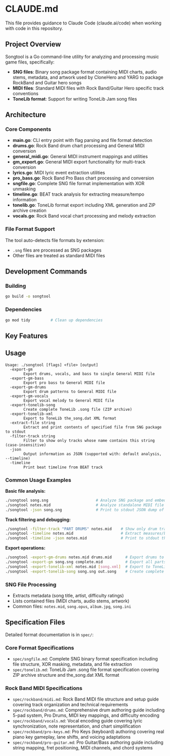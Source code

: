 # CLAUDE.md

This file provides guidance to Claude Code (claude.ai/code) when working with code in this repository.

## Project Overview

Songtool is a Go command-line utility for analyzing and processing music game files, specifically:
- **SNG files**: Binary song package format containing MIDI charts, audio stems, metadata, and artwork used by CloneHero and YARG to package RockBand and Guitar hero songs
- **MIDI files**: Standard MIDI files with Rock Band/Guitar Hero specific track conventions
- **ToneLib format**: Support for writing ToneLib Jam song files

## Architecture

### Core Components

- **main.go**: CLI entry point with flag parsing and file format detection
- **drums.go**: Rock Band drum chart processing and General MIDI conversion
- **general_midi.go**: General MIDI instrument mappings and utilities
- **gm_export.go**: General MIDI export functionality for multi-track conversion
- **lyrics.go**: MIDI lyric event extraction utilities
- **pro_bass.go**: Rock Band Pro Bass chart processing and conversion
- **sngfile.go**: Complete SNG file format implementation with XOR unmasking
- **timeline.go**: BEAT track analysis for extracting measure/tempo information
- **tonelib.go**: ToneLib format export including XML generation and ZIP archive creation
- **vocals.go**: Rock Band vocal chart processing and melody extraction

### File Format Support

The tool auto-detects file formats by extension:
- `.sng` files are processed as SNG packages
- Other files are treated as standard MIDI files

## Development Commands

### Building

```bash
go build -o songtool
```

### Dependencies
```bash
go mod tidy         # Clean up dependencies
```

## Key Features

## Usage

```
Usage: ./songtool [flags] <file> [output]
  -export-gm
    	Export drums, vocals, and bass to single General MIDI file
  -export-gm-bass
    	Export pro bass to General MIDI file
  -export-gm-drums
    	Export drum patterns to General MIDI file
  -export-gm-vocals
    	Export vocal melody to General MIDI file
  -export-tonelib-song
    	Create complete ToneLib .song file (ZIP archive)
  -export-tonelib-xml
    	Export to ToneLib the_song.dat XML format
  -extract-file string
    	Extract and print contents of specified file from SNG package to stdout
  -filter-track string
    	Filter to show only tracks whose name contains this string (case-insensitive)
  -json
    	Output information as JSON (supported with: default analysis, --timeline)
  -timeline
    	Print beat timeline from BEAT track
```

### Common Usage Examples

**Basic file analysis:**
```bash
./songtool song.sng                     # Analyze SNG package and embedded MIDI
./songtool notes.mid                    # Analyze standalone MIDI file (typically should be a special Rockband notes.mid file)
./songtool -json song.sng               # Print to stdout JSON dump of entire song and MIDI file as json, including every event
```

**Track filtering and debugging:**
```bash
./songtool -filter-track "PART DRUMS" notes.mid    # Show only drum tracks
./songtool -timeline notes.mid                     # Extract measures/beats timeline
./songtool -timeline -json notes.mid               # Print to stdout the measures/beats timeline
```

**Export operations:**
```bash
./songtool -export-gm-drums notes.mid drums.mid      # Export drums to General MIDI
./songtool -export-gm song.sng complete.mid          # Export all parts to GM
./songtool -export-tonelib-xml notes.mid [song.xml]  # Export to ToneLib XML (either write to file or print to stdout)
./songtool -export-tonelib-song song.sng out.song    # Create complete ToneLib archive
```

### SNG File Processing
- Extracts metadata (song title, artist, difficulty ratings)
- Lists contained files (MIDI charts, audio stems, artwork)
- Common files: `notes.mid`, `song.opus`, `album.jpg`, `song.ini`

## Specification Files

Detailed format documentation is in `spec/`:

### Core Format Specifications
- `spec/sngfile.md`: Complete SNG binary format specification including file structure, XOR masking, metadata, and file extraction
- `spec/tonelib.md`: ToneLib Jam .song file format specification covering ZIP archive structure and the_song.dat XML format

### Rock Band MIDI Specifications
- `spec/rockband/midi.md`: Rock Band MIDI file structure and setup guide covering track organization and technical requirements
- `spec/rockband/drums.md`: Comprehensive drum authoring guide including 5-pad system, Pro Drums, MIDI key mappings, and difficulty encoding
- `spec/rockband/vocals.md`: Vocal encoding guide covering lyric synchronization, note representation, and chart simplification
- `spec/rockband/pro-keys.md`: Pro Keys (keyboard) authoring covering real piano key gameplay, lane shifts, and voicing adaptations
- `spec/rockband/pro-guitar.md`: Pro Guitar/Bass authoring guide including string mapping, fret positioning, MIDI channels, and chord systems
